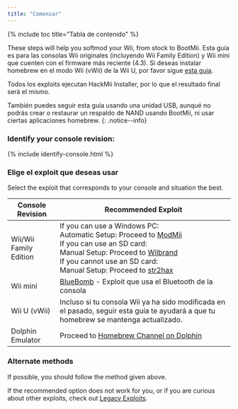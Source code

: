 ```yaml
---
title: "Comenzar"
---
```


{% include toc title="Tabla de contenido" %}

These steps will help you softmod your Wii, from stock to BootMii. Esta guía es para las consolas Wii originales (incluyendo Wii Family Edition) y Wii mini que cuenten con el firmware más reciente (4.3). Si deseas instalar homebrew en el modo Wii (vWii) de la Wii U, por favor sigue [esta guia](https://wiiu.hacks.guide).

Todos los exploits ejecutan HackMii Installer, por lo que el resultado final será el mismo.

También puedes seguir esta guía usando una unidad USB, aunqué no podrás crear o restaurar un respaldo de NAND usando BootMii, ni usar ciertas aplicaciones homebrew.
{: .notice--info}

### Identify your console revision:

{% include identify-console.html %}<br>

### Elige el exploit que deseas usar

Select the exploit that corresponds to your console and situation the best.

| Console Revision       | Recommended Exploit                                                                                                                                                                                                                                                                      |
| ---------------------- | ---------------------------------------------------------------------------------------------------------------------------------------------------------------------------------------------------------------------------------------------------------------------------------------- |
| Wii/Wii Family Edition | If you can use a Windows PC:<br> Automatic Setup: Proceed to [ModMii](modmii)<br> If you can use an SD card:<br> Manual Setup: Proceed to [Wilbrand](wilbrand)<br> If you cannot use an SD card:<br> Manual Setup: Proceed to [str2hax](str2hax)<br> |
| Wii mini               | [BlueBomb](bluebomb) - Exploit que usa el Bluetooth de la consola                                                                                                                                                                                                                        |
| Wii U (vWii)           | Incluso si tu consola Wii ya ha sido modificada en el pasado, seguir esta guía te ayudará a que tu homebrew se mantenga actualizado.                                                                                                                                                     |
| Dolphin Emulator       | Proceed to [Homebrew Channel on Dolphin](homebrew-dolphin)                                                                                                                                                                                                                               |

### Alternate methods

If possible, you should follow the method given above.

If the recommended option does not work for you, or if you are curious about other exploits, check out [Legacy Exploits](legacy-exploits).
